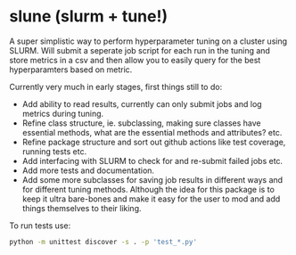 # slune (slurm + tune!)
A super simplistic way to perform hyperparameter tuning on a cluster using SLURM. Will submit a seperate job script for each run in the tuning and store metrics in a csv and then allow you to easily query for the best hyperparamters based on metric.

Currently very much in early stages, first things still to do:
- Add ability to read results, currently can only submit jobs and log metrics during tuning.
- Refine class structure, ie. subclassing, making sure classes have essential methods, what are the essential methods and attributes? etc.
- Refine package structure and sort out github actions like test coverage, running tests etc.
- Add interfacing with SLURM to check for and re-submit failed jobs etc. 
- Add more tests and documentation.
- Add some more subclasses for saving job results in different ways and for different tuning methods. 
Although the idea for this package is to keep it ultra bare-bones and make it easy for the user to mod and add things themselves to their liking.

To run tests use:
```bash
python -m unittest discover -s . -p 'test_*.py' 
```
